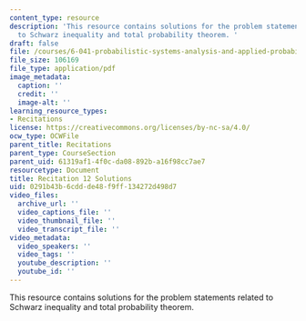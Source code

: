 ```yaml
---
content_type: resource
description: 'This resource contains solutions for the problem statements related
  to Schwarz inequality and total probability theorem. '
draft: false
file: /courses/6-041-probabilistic-systems-analysis-and-applied-probability-fall-2010/0291b43b6cddde48f9ff134272d498d7_MIT6_041F10_rec12_sol.pdf
file_size: 106169
file_type: application/pdf
image_metadata:
  caption: ''
  credit: ''
  image-alt: ''
learning_resource_types:
- Recitations
license: https://creativecommons.org/licenses/by-nc-sa/4.0/
ocw_type: OCWFile
parent_title: Recitations
parent_type: CourseSection
parent_uid: 61319af1-4f0c-da08-892b-a16f98cc7ae7
resourcetype: Document
title: Recitation 12 Solutions
uid: 0291b43b-6cdd-de48-f9ff-134272d498d7
video_files:
  archive_url: ''
  video_captions_file: ''
  video_thumbnail_file: ''
  video_transcript_file: ''
video_metadata:
  video_speakers: ''
  video_tags: ''
  youtube_description: ''
  youtube_id: ''
---
```

This resource contains solutions for the problem statements related to Schwarz inequality and total probability theorem.